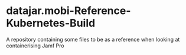 # datajar.mobi-Reference-Kubernetes-Build
A repository containing some files to be as a reference when looking at containerising Jamf Pro
